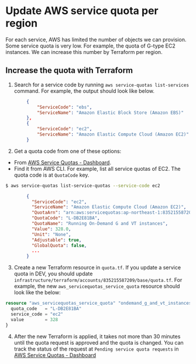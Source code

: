 # Update AWS service quota per region

For each service, AWS has limited the number of objects we can provision.
Some service quota is very low. For example, the quota of G-type EC2 instances. 
We can increase this number by Terraform per region.

## Increase the quota with Terraform

1. Search for a service code by running `aws service-quotas list-services` command.
For example, the output should look like below.

```json
        {
            "ServiceCode": "ebs",
            "ServiceName": "Amazon Elastic Block Store (Amazon EBS)"
        },
        {
            "ServiceCode": "ec2",
            "ServiceName": "Amazon Elastic Compute Cloud (Amazon EC2)"
        }
```

2. Get a quota code from one of these options: 
  
  - From [AWS Service Quotas - Dashboard](https://console.aws.amazon.com/servicequotas/home).
  - Find it from AWS CLI. For example, list all service quotas of EC2. The quota code is at `QuotaCode` key.
  
  ```bash
  $ aws service-quotas list-service-quotas --service-code ec2
  ```
  ```json
          {
            "ServiceCode": "ec2",
            "ServiceName": "Amazon Elastic Compute Cloud (Amazon EC2)",
            "QuotaArn": "arn:aws:servicequotas:ap-northeast-1:835215587209:ec2/L-DB2E81BA",
            "QuotaCode": "L-DB2E81BA",
            "QuotaName": "Running On-Demand G and VT instances",
            "Value": 328.0,
            "Unit": "None",
            "Adjustable": true,
            "GlobalQuota": false,
            ...
          }
  ```

3. Create a new Terraform resource in `quota.tf`. If you update a service quota in DEV, you should update `infrastructure/terraform/accounts/835215587209/base/quota.tf`. For example, the new `aws_servicequotas_service_quota` resource should look like the below:

```terraform
resource "aws_servicequotas_service_quota" "ondemand_g_and_vt_instances" {
  quota_code   = "L-DB2E81BA"
  service_code = "ec2"
  value        = 328
}
```

4. After the new Terraform is applied, it takes not more than 30 minutes until the quota request is approved and the quota is changed.
You can track the status of the request at `Pending service quota requests` in [AWS Service Quotas - Dashboard](https://console.aws.amazon.com/servicequotas/home)
